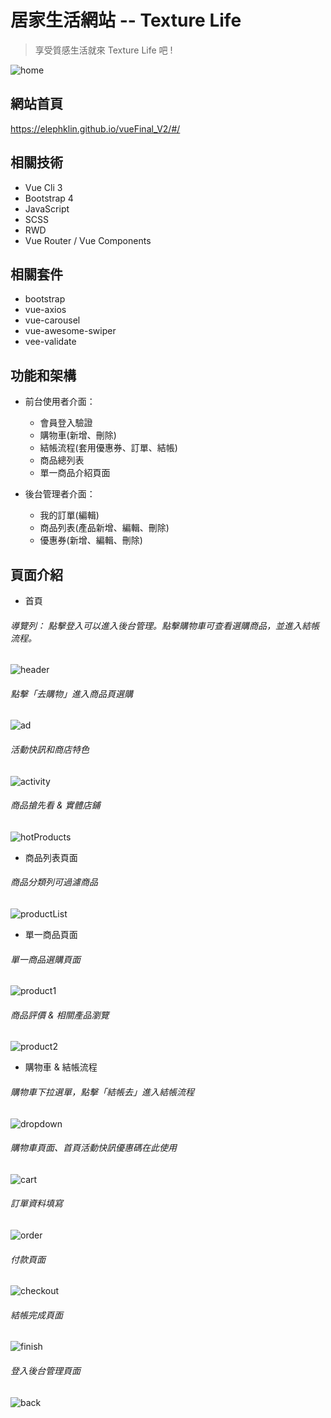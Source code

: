 # 居家生活網站 -- Texture Life

> 享受質感生活就來 Texture Life 吧 !

![home](https://upload.cc/i1/2021/03/12/tpPo3K.png)

## 網站首頁
https://elephklin.github.io/vueFinal_V2/#/

## 相關技術

- Vue Cli 3
- Bootstrap 4
- JavaScript
- SCSS
- RWD
- Vue Router / Vue Components

## 相關套件

- bootstrap
- vue-axios
- vue-carousel
- vue-awesome-swiper
- vee-validate

## 功能和架構

+ 前台使用者介面：
  + 會員登入驗證
  + 購物車(新增、刪除)
  + 結帳流程(套用優惠券、訂單、結帳)
  + 商品總列表
  + 單一商品介紹頁面


+ 後台管理者介面：
  + 我的訂單(編輯)
  + 商品列表(產品新增、編輯、刪除)
  + 優惠券(新增、編輯、刪除)


## 頁面介紹

- 首頁
###### 導覽列： 點擊登入可以進入後台管理。點擊購物車可查看選購商品，並進入結帳流程。
![header](https://upload.cc/i1/2021/03/13/yPAsYJ.png)

###### 點擊「去購物」進入商品頁選購
![ad](https://upload.cc/i1/2021/03/13/OiJ4Ty.png)

###### 活動快訊和商店特色
![activity](https://upload.cc/i1/2021/03/13/hfnWmZ.png)

###### 商品搶先看 & 實體店鋪
![hotProducts](https://upload.cc/i1/2021/03/13/FgjKU3.png)

- 商品列表頁面
###### 商品分類列可過濾商品
![productList](https://upload.cc/i1/2021/03/13/vWZSPD.png)

- 單一商品頁面
###### 單一商品選購頁面
![product1](https://upload.cc/i1/2021/03/13/FwuN7r.png)

###### 商品評價 & 相關產品瀏覽
![product2](https://upload.cc/i1/2021/03/13/wu9ZQ3.png)

- 購物車 & 結帳流程
###### 購物車下拉選單，點擊「結帳去」進入結帳流程
![dropdown](https://upload.cc/i1/2021/03/13/9o7Eu4.png)

###### 購物車頁面、首頁活動快訊優惠碼在此使用
![cart](https://upload.cc/i1/2021/03/13/J1G7cM.png)

###### 訂單資料填寫
![order](https://upload.cc/i1/2021/03/13/Z5LUxC.png)

###### 付款頁面
![checkout](https://upload.cc/i1/2021/03/13/KL6pRm.png)

###### 結帳完成頁面
![finish](https://upload.cc/i1/2021/03/13/PGrFiL.png)

###### 登入後台管理頁面
![back](https://upload.cc/i1/2021/03/13/cYmMUd.png)
